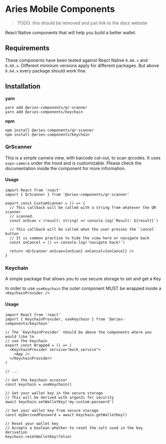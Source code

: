 # Aries Mobile Components

> TODO: this should be removed and just link to the docs website

React Native components that will help you build a better wallet.

## Requirements

These components have been tested against React Native `0.66.x` and `0.68.x`. Different minimum versions apply for different packages. But above `0.64.x`
every package should work fine.

## Installation

**yarn**

```console
yarn add @aries-components/qr-scanner
yarn add @aries-components/keychain
```

**npm**

```console
npm install @aries-components/qr-scanner
npm install @aries-components/keychain
```

### QrScanner

This is a simple camera view, with barcode cut-out, to scan qrcodes. It uses `expo-camera` under the hood and is customizable.
Please check the documentation inside the component for more information.

#### Usage

```tsx
import React from 'react'
import { QrScanner } from '@aries-components/qr-scanner'

export const CustomScanner = () => {
  // This callback will be called with a string from whatever the QR scanner
  // scanned.
  const onScan = (result: string) => console.log(`Result: ${result}`)

  // This callback will be called when the user presses the `cancel` button
  // It is common practise to hide the view here or navigate back
  const onCancel = () => console.log('navigate back!')

  return <QrScanner onScan={onScan} onCancel={onCancel} />
}
```

### Keychain

A simple package that allows you to use secure storage to set and get a Key

In order to use `useKeychain` the outer component MUST be wrapped inside a `<KeychainProvider />`

#### Usage

```tsx
import React from 'react'
import { KeychainProvider, useKeychain } from '@aries-components/keychain'

// The `KeychainProvider` should be above the components where you would like to
// use the keychain
export const Wrapped = () => (
  <KeychainProvider service="mock_service">
    <App />
  </KeychainProvider>
)

// ...

// Get the keychain accessor
const keychain = useKeychain()

// Set your wallet key in the secure storage
// This will be derived with argon2i for security
await keychain.setWalletKey('my-custom-password')

// Get your wallet key from secure storage
const myDerivedPassword = await keychain.getWalletKey()

// Reset your wallet key
// Accepts a boolean whether to reset the salt used in the key derivation
keychain.resetWalletKey(false)
```
